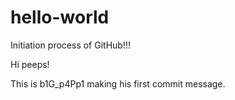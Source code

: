 # hello-world
Initiation process of GitHub!!! 

Hi peeps!

This is b1G_p4Pp1 making his first commit message.
